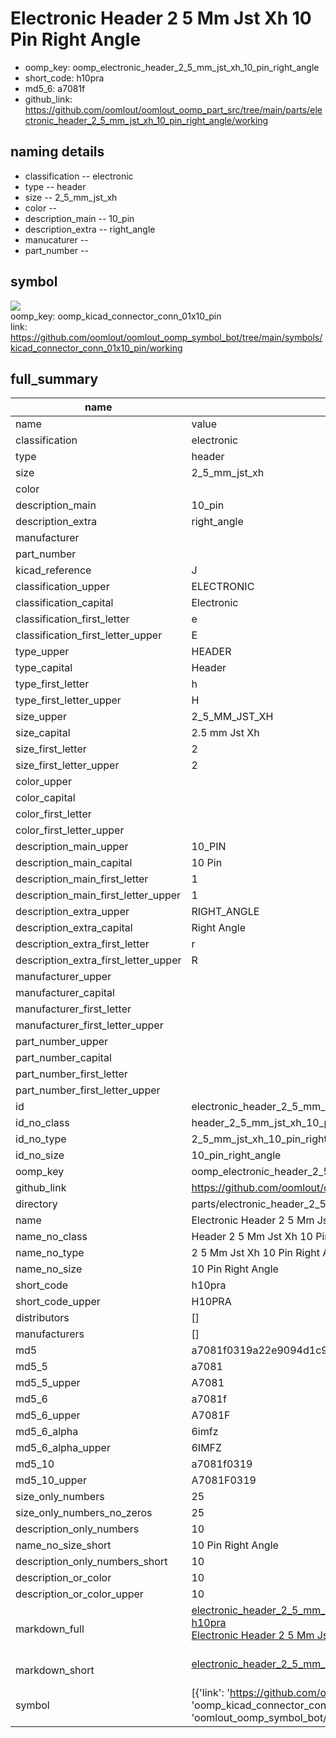 # Electronic Header 2 5 Mm Jst Xh 10 Pin Right Angle

  
* oomp_key: oomp_electronic_header_2_5_mm_jst_xh_10_pin_right_angle 
* short_code: h10pra
* md5_6: a7081f  
* github_link: https://github.com/oomlout/oomlout_oomp_part_src/tree/main/parts/electronic_header_2_5_mm_jst_xh_10_pin_right_angle/working  
## naming details
* classification -- electronic
* type -- header
* size -- 2_5_mm_jst_xh
* color -- 
* description_main -- 10_pin
* description_extra -- right_angle
* manucaturer -- 
* part_number -- 



## symbol

![](symbol/{index}}/working/working_600.png)  
oomp_key: oomp_kicad_connector_conn_01x10_pin  
link: https://github.com/oomlout/oomlout_oomp_symbol_bot/tree/main/symbols/kicad_connector_conn_01x10_pin/working  


## full_summary
| name | value | 
| --- | --- | 
| name | value | 
| classification | electronic | 
| type | header | 
| size | 2_5_mm_jst_xh | 
| color |  | 
| description_main | 10_pin | 
| description_extra | right_angle | 
| manufacturer |  | 
| part_number |  | 
| kicad_reference | J | 
| classification_upper | ELECTRONIC | 
| classification_capital | Electronic | 
| classification_first_letter | e | 
| classification_first_letter_upper | E | 
| type_upper | HEADER | 
| type_capital | Header | 
| type_first_letter | h | 
| type_first_letter_upper | H | 
| size_upper | 2_5_MM_JST_XH | 
| size_capital | 2.5 mm Jst Xh | 
| size_first_letter | 2 | 
| size_first_letter_upper | 2 | 
| color_upper |  | 
| color_capital |  | 
| color_first_letter |  | 
| color_first_letter_upper |  | 
| description_main_upper | 10_PIN | 
| description_main_capital | 10 Pin | 
| description_main_first_letter | 1 | 
| description_main_first_letter_upper | 1 | 
| description_extra_upper | RIGHT_ANGLE | 
| description_extra_capital | Right Angle | 
| description_extra_first_letter | r | 
| description_extra_first_letter_upper | R | 
| manufacturer_upper |  | 
| manufacturer_capital |  | 
| manufacturer_first_letter |  | 
| manufacturer_first_letter_upper |  | 
| part_number_upper |  | 
| part_number_capital |  | 
| part_number_first_letter |  | 
| part_number_first_letter_upper |  | 
| id | electronic_header_2_5_mm_jst_xh_10_pin_right_angle | 
| id_no_class | header_2_5_mm_jst_xh_10_pin_right_angle | 
| id_no_type | 2_5_mm_jst_xh_10_pin_right_angle | 
| id_no_size | 10_pin_right_angle | 
| oomp_key | oomp_electronic_header_2_5_mm_jst_xh_10_pin_right_angle | 
| github_link | https://github.com/oomlout/oomlout_oomp_part_src/tree/main/parts/electronic_header_2_5_mm_jst_xh_10_pin_right_angle/working | 
| directory | parts/electronic_header_2_5_mm_jst_xh_10_pin_right_angle | 
| name | Electronic Header 2 5 Mm Jst Xh 10 Pin Right Angle | 
| name_no_class | Header 2 5 Mm Jst Xh 10 Pin Right Angle | 
| name_no_type | 2 5 Mm Jst Xh 10 Pin Right Angle | 
| name_no_size | 10 Pin Right Angle | 
| short_code | h10pra | 
| short_code_upper | H10PRA | 
| distributors | [] | 
| manufacturers | [] | 
| md5 | a7081f0319a22e9094d1c9231fe0f672 | 
| md5_5 | a7081 | 
| md5_5_upper | A7081 | 
| md5_6 | a7081f | 
| md5_6_upper | A7081F | 
| md5_6_alpha | 6imfz | 
| md5_6_alpha_upper | 6IMFZ | 
| md5_10 | a7081f0319 | 
| md5_10_upper | A7081F0319 | 
| size_only_numbers | 25 | 
| size_only_numbers_no_zeros | 25 | 
| description_only_numbers | 10 | 
| name_no_size_short | 10 Pin Right Angle | 
| description_only_numbers_short | 10 | 
| description_or_color | 10 | 
| description_or_color_upper | 10 | 
| markdown_full | [electronic_header_2_5_mm_jst_xh_10_pin_right_angle](https://github.com/oomlout/oomlout_oomp_part_src/tree/main/parts/electronic_header_2_5_mm_jst_xh_10_pin_right_angle/working)<br>[h10pra](https://github.com/oomlout/oomlout_oomp_part_src/tree/main/parts/electronic_header_2_5_mm_jst_xh_10_pin_right_angle/working)<br>[Electronic Header 2 5 Mm Jst Xh 10 Pin Right Angle](https://github.com/oomlout/oomlout_oomp_part_src/tree/main/parts/electronic_header_2_5_mm_jst_xh_10_pin_right_angle/working)<br><br> | 
| markdown_short | [electronic_header_2_5_mm_jst_xh_10_pin_right_angle](https://github.com/oomlout/oomlout_oomp_part_src/tree/main/parts/electronic_header_2_5_mm_jst_xh_10_pin_right_angle/working)<br><br> | 
| symbol | [{'link': 'https://github.com/oomlout/oomlout_oomp_symbol_bot/tree/main/symbols/kicad_connector_conn_01x10_pin', 'oomp_key': 'oomp_kicad_connector_conn_01x10_pin', 'directory': 'oomlout_oomp_symbol_bot/symbols/kicad_connector_conn_01x10_pin//working/working.kicad_sym', 'index': 0}] | 
